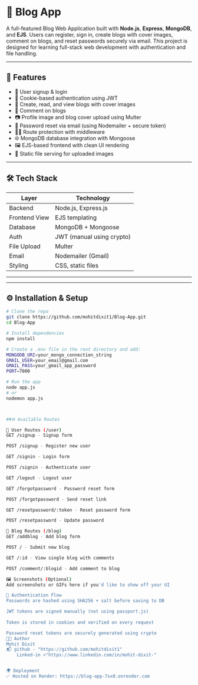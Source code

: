 # 📝 Blog App

A full-featured Blog Web Application built with **Node.js**, **Express**, **MongoDB**, and **EJS**. Users can register, sign in, create blogs with cover images, comment on blogs, and reset passwords securely via email. This project is designed for learning full-stack web development with authentication and file handling.

---

## 🚀 Features

- 👤 User signup & login
- 🔐 Cookie-based authentication using JWT
- 📝 Create, read, and view blogs with cover images
- 💬 Comment on blogs
- 📷 Profile image and blog cover upload using Multer
- 🔁 Password reset via email (using Nodemailer + secure token)
- 👮‍♂️ Route protection with middleware
- 🌐 MongoDB database integration with Mongoose
- 🖼️ EJS-based frontend with clean UI rendering
- 📁 Static file serving for uploaded images

---

## 🛠️ Tech Stack

| Layer         | Technology             |
|---------------|------------------------|
| Backend       | Node.js, Express.js    |
| Frontend View | EJS templating         |
| Database      | MongoDB + Mongoose     |
| Auth          | JWT (manual using crypto) |
| File Upload   | Multer                 |
| Email         | Nodemailer (Gmail)     |
| Styling       | CSS, static files      |

---

---

## ⚙️ Installation & Setup

```bash
# Clone the repo
git clone https://github.com/mohitdixit1/Blog-App.git
cd Blog-App

# Install dependencies
npm install

# Create a .env file in the root directory and add:
MONGODB_URI=your_mongo_connection_string
GMAIL_USER=your_email@gmail.com
GMAIL_PASS=your_gmail_app_password
PORT=7000

# Run the app
node app.js
# or
nodemon app.js



##🌐 Available Routes

🧑 User Routes (/user)
GET /signup - Signup form

POST /signup - Register new user

GET /signin - Login form

POST /signin - Authenticate user

GET /logout - Logout user

GET /forgotpassword - Password reset form

POST /forgotpassword - Send reset link

GET /resetpassword/:token - Reset password form

POST /resetpassword - Update password

📝 Blog Routes (/blog)
GET /addblog - Add blog form

POST / - Submit new blog

GET /:id - View single blog with comments

POST /comment/:blogid - Add comment to blog

🖼️ Screenshots (Optional)
Add screenshots or GIFs here if you'd like to show off your UI

🔐 Authentication Flow
Passwords are hashed using SHA256 + salt before saving to DB

JWT tokens are signed manually (not using passport.js)
        
Token is stored in cookies and verified on every request

Password reset tokens are securely generated using crypto
🧑‍💻 Author
Mohit Dixit
📬 github - "https://github.com/mohitdixit1"
    Linked-in >"https://www.linkedin.com/in/mohit-dixit-"


🌍 Deployment
✅ Hosted on Render: https://blog-app-7sx0.onrender.com
